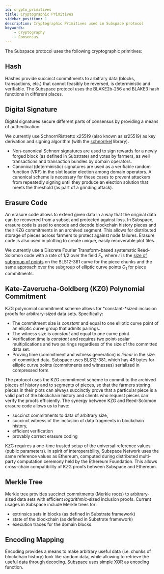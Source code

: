 ```yaml
---
id: crypto_primitives  
title: Cryptographic Primitives
sidebar_position: 1
description: Cryptographic Primitives used in Subspace protocol
keywords:
    - Cryptography
    - Consensus
---
```

The Subspace protocol uses the following cryptographic primitives:

## Hash

Hashes provide succinct commitments to arbitrary data (blocks, transactions, etc.) that cannot feasibly be reversed, is deterministic and verifiable. The Subspace protocol uses the BLAKE2b-256 and BLAKE3 hash functions in different places.

## Digital Signature

Digital signatures secure different parts of consensus by providing a means of authentication. 

We currently use Schnorr/Ristretto x25519 (also known as sr25519) as key derivation and signing algorithm (with the [schnorrkel](https://github.com/w3f/schnorrkel) library).

- Non-canonical Schnorr signatures are used to sign rewards for a newly forged block (as defined in Substrate) and votes by farmers, as well transactions and transaction bundles by domain operators.
- Canonical (deterministic) signatures are used as a verifiable random function (VRF) in the slot leader election among domain operators. A canonical scheme is necessary for these cases to prevent attackers from repeatedly signing until they produce an election solution that meets the threshold (as part of a grinding attack).

## Erasure Code

An erasure code allows to extend given data in a way that the original data can be recovered from a subset and protected against loss.
In Subspace, erasure code is used to encode and decode blockchain history pieces and their KZG commitments in an archived segment. This allows for distributed storage of pieces across farmers to protect against node failures. Erasure code is also used in plotting to create unique, easily recoverable plot files.

We currently use a Discrete Fourier Transform-based systematic Reed-Solomon code with a rate of $1/2$ over the field $F_{r}$, where $r$ is the [size of subgroup of points](https://hackmd.io/@benjaminion/bls12-381#Curve-equation-and-parameters) on the BLS12-381 curve for the piece chunks and the same approach over the subgroup of elliptic curve points $G_1$ for piece commitments.

## Kate-Zaverucha-Goldberg (KZG) Polynomial Commitment

KZG polynomial commitment scheme allows for *constant-*sized inclusion proofs for arbitrary-sized data sets. Specifically:

- The commitment size is *constant* and equal to one elliptic curve point of an elliptic curve group that admits pairings. 
- The witness size is *constant* and equal to one curve point.
- Verification time is *constant* and requires two point-scalar multiplications and two pairings regardless of the size of the committed data set.
- Proving time (commitment and witness generation) is *linear* in the size of committed data.
Subspace uses BLS12-381, which has 48 bytes for elliptic curve points (commitments and witnesses) serialized in compressed form.

The protocol uses the KZG commitment scheme to commit to the archived pieces of history and to segments of pieces, so that the farmers storing pieces in their plots can always succinctly prove that a particular piece is a valid part of the blockchain history and clients who request pieces can verify the proofs efficiently.
The synergy between KZG and Reed-Solomon erasure code allows us to have:

- succinct commitments to data of arbitrary size,
- succinct witness of the inclusion of data fragments in blockchain history,
- efficient verification
- provably correct erasure coding

KZG requires a one-time trusted setup of the universal reference values (public parameters). In spirit of interoperability, Subspace Network uses the same reference values as Ethereum, computed during distributed multi-party computation ceremony held by the Ethereum Foundation. This allows cross-chain compatibility of KZG proofs between Subspace and Ethereum.

## Merkle Tree

Merkle tree provides succinct commitments (Merkle roots) to arbitrary-sized data sets with efficient *logarithmic*-sized inclusion proofs. Current usages in Subspace include Merkle trees for:

- extrinsics sets in blocks (as defined in Substrate framework)
- state of the blockchain (as defined in Substrate framework)
- execution traces for the domain blocks

## Encoding Mapping

Encoding provides a means to make arbitrary useful data (i.e. chunks of blockchain history) look like random data, while allowing to retrieve the useful data through decoding. Subspace uses simple XOR as encoding function.
